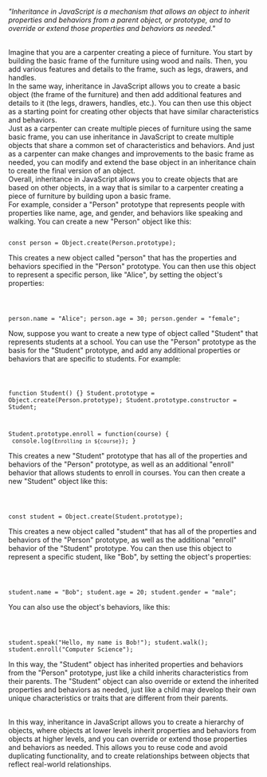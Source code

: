 _"Inheritance in JavaScript is a mechanism that allows an object to inherit properties and behaviors from a parent object, or prototype, and to override or extend those properties and behaviors as needed."_

<br/>
Imagine that you are a carpenter creating a piece of furniture. You start by building the basic frame of the furniture using wood and nails. Then, you add various features and details to the frame, such as legs, drawers, and handles.

<br/>
In the same way, inheritance in JavaScript allows you to create a basic object (the frame of the furniture) and then add additional features and details to it (the legs, drawers, handles, etc.). You can then use this object as a starting point for creating other objects that have similar characteristics and behaviors.

<br/>
Just as a carpenter can create multiple pieces of furniture using the same basic frame, you can use inheritance in JavaScript to create multiple objects that share a common set of characteristics and behaviors. And just as a carpenter can make changes and improvements to the basic frame as needed, you can modify and extend the base object in an inheritance chain to create the final version of an object.

<br/>
Overall, inheritance in JavaScript allows you to create objects that are based on other objects, in a way that is similar to a carpenter creating a piece of furniture by building upon a basic frame.

<br/>
For example, consider a "Person" prototype that represents people with properties like name, age, and gender, and behaviors like speaking and walking. You can create a new "Person" object like this:

<Code language='javascript'>

const person = Object.create(Person.prototype);
</Code>

This creates a new object called "person" that has the properties and behaviors specified in the "Person" prototype. You can then use this object to represent a specific person, like "Alice", by setting the object's properties:

<Code language='javascript'>

person.name = "Alice";
person.age = 30;
person.gender = "female";
</Code>

Now, suppose you want to create a new type of object called "Student" that represents students at a school. You can use the "Person" prototype as the basis for the "Student" prototype, and add any additional properties or behaviors that are specific to students. For example:

<Code language='javascript'>

function Student() {}
Student.prototype = Object.create(Person.prototype);
Student.prototype.constructor = Student;

Student.prototype.enroll = function(course) {
&nbsp;console.log(`Enrolling in ${course}`);
}
</Code>

This creates a new "Student" prototype that has all of the properties and behaviors of the "Person" prototype, as well as an additional "enroll" behavior that allows students to enroll in courses. You can then create a new "Student" object like this:

<Code language='javascript'>

const student = Object.create(Student.prototype);
</Code>

This creates a new object called "student" that has all of the properties and behaviors of the "Person" prototype, as well as the additional "enroll" behavior of the "Student" prototype. You can then use this object to represent a specific student, like "Bob", by setting the object's properties:

<Code language='javascript'>

student.name = "Bob";
student.age = 20;
student.gender = "male";
</Code>

You can also use the object's behaviors, like this:

<Code language='javascript'>

student.speak("Hello, my name is Bob!");
student.walk();
student.enroll("Computer Science");
</Code>

In this way, the "Student" object has inherited properties and behaviors from the "Person" prototype, just like a child inherits characteristics from their parents. The "Student" object can also override or extend the inherited properties and behaviors as needed, just like a child may develop their own unique characteristics or traits that are different from their parents.

<br/>
In this way, inheritance in JavaScript allows you to create a hierarchy of objects, where objects at lower levels inherit properties and behaviors from objects at higher levels, and you can override or extend those properties and behaviors as needed. This allows you to reuse code and avoid duplicating functionality, and to create relationships between objects that reflect real-world relationships.
